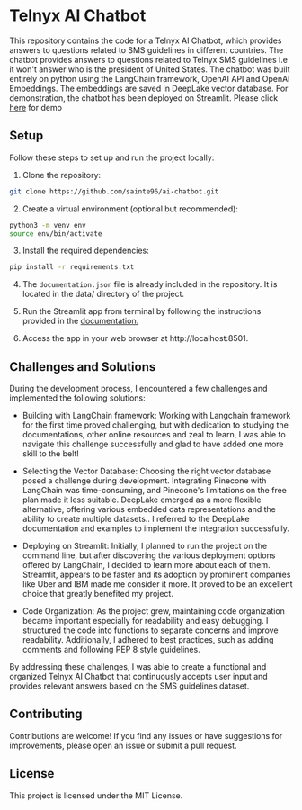 # Telnyx AI Chatbot

This repository contains the code for a Telnyx AI Chatbot, which provides answers to questions related to SMS guidelines in different countries. The chatbot provides answers to questions related to Telnyx SMS guidelines i.e it won't answer who is the president of United States. The chatbot was built entirely on python using the LangChain framework, OpenAI API and OpenAI Embeddings. The embeddings are saved in DeepLake vector database. For demonstration, the chatbot has been deployed on Streamlit. Please click [here](https://telnyxaichatbot.streamlit.app/) for demo

## Setup

Follow these steps to set up and run the project locally:

1. Clone the repository:

```bash
git clone https://github.com/sainte96/ai-chatbot.git
```

2. Create a virtual environment (optional but recommended):
```bash
python3 -m venv env
source env/bin/activate
```

3. Install the required dependencies:
```bash
pip install -r requirements.txt
```
4. The `documentation.json` file is already included in the repository. It is located in the data/ directory of the project.

5. Run the Streamlit app from terminal by following the instructions provided in the [documentation.](https://docs.streamlit.io/library/get-started/installation)

6. Access the app in your web browser at http://localhost:8501.

## Challenges and Solutions

During the development process, I encountered a few challenges and implemented the following solutions:

- Building with LangChain framework: Working with Langchain framework for the first time proved challenging, but with dedication to studying the documentations, other online resources and zeal to learn, I was able to navigate this challenge successfully and glad to have added one more skill to the belt!

- Selecting the Vector Database: Choosing the right vector database posed a challenge during development. Integrating Pinecone with LangChain was time-consuming, and Pinecone's limitations on the free plan made it less suitable. DeepLake emerged as a more flexible alternative, offering various embedded data representations and the ability to create multiple datasets.. I referred to the DeepLake documentation and examples to implement the integration successfully.

- Deploying on Streamlit: Initially, I planned to run the project on the command line, but after discovering the various deployment options offered by LangChain, I decided to learn more about each of them. Streamlit, appears to be faster and its adoption by prominent companies like Uber and IBM made me consider it more. It proved to be an excellent choice that greatly benefited my project.

- Code Organization: As the project grew, maintaining code organization became important especially for readability and easy debugging. I structured the code into functions to separate concerns and improve readability. Additionally, I adhered to best practices, such as adding comments and following PEP 8 style guidelines.

By addressing these challenges, I was able to create a functional and organized Telnyx AI Chatbot that continuously accepts user input and provides relevant answers based on the SMS guidelines dataset.

## Contributing

Contributions are welcome! If you find any issues or have suggestions for improvements, please open an issue or submit a pull request.

## License

This project is licensed under the MIT License.

